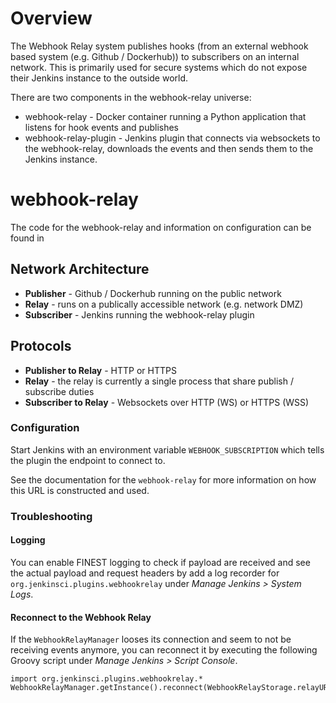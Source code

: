 # Overview

The Webhook Relay system publishes hooks (from an external webhook based system (e.g. Github / Dockerhub)) to subscribers on an internal network. This is primarily used for secure systems which do not expose their Jenkins instance to the outside world.

There are two components in the webhook-relay universe:

* webhook-relay - Docker container running a Python application that listens for hook events and publishes
* webhook-relay-plugin - Jenkins plugin that connects via websockets to the webhook-relay, downloads the events and then sends them to the Jenkins instance.

# webhook-relay

The code for the webhook-relay and information on configuration can be found in <other repo>

## Network Architecture

* **Publisher** - Github / Dockerhub running on the public network
* **Relay** - runs on a publically accessible network (e.g. network DMZ)
* **Subscriber** - Jenkins running the webhook-relay plugin

## Protocols

* **Publisher to Relay** - HTTP or HTTPS
* **Relay** - the relay is currently a single process that share publish / subscribe duties
* **Subscriber to Relay** - Websockets over HTTP (WS) or HTTPS (WSS)

### Configuration

Start Jenkins with an environment variable `WEBHOOK_SUBSCRIPTION` which tells the plugin the endpoint to connect to.

See the documentation for the `webhook-relay` for more information on how this URL is constructed and used.

### Troubleshooting

#### Logging

You can enable FINEST logging to check if payload are received and see the actual payload and request headers by add a log recorder for `org.jenkinsci.plugins.webhookrelay` under *Manage Jenkins > System Logs*. 

#### Reconnect to the Webhook Relay

If the `WebhookRelayManager` looses its connection and seem to not be receiving events anymore, you can reconnect it by executing the following Groovy script under *Manage Jenkins > Script Console*.

```
import org.jenkinsci.plugins.webhookrelay.*
WebhookRelayManager.getInstance().reconnect(WebhookRelayStorage.relayURI);
```